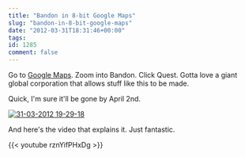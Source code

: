 ```yaml
---
title: "Bandon in 8-bit Google Maps"
slug: "bandon-in-8-bit-google-maps"
date: "2012-03-31T18:31:46+00:00"
tags:
id: 1285
comment: false
---
```


Go to [Google Maps](http://maps.google.com/). Zoom into Bandon. Click Quest. Gotta love a giant global corporation that allows stuff like this to be made.

Quick, I'm sure it'll be gone by April 2nd.

[![](https://d1tidq54inel9p.cloudfront.net/wp-content/uploads/2012/03/31-03-2012-19-29-18.png "31-03-2012 19-29-18")](https://d1tidq54inel9p.cloudfront.net/wp-content/uploads/2012/03/31-03-2012-19-29-18.png)

And here's the video that explains it. Just fantastic.

{{< youtube rznYifPHxDg >}}

